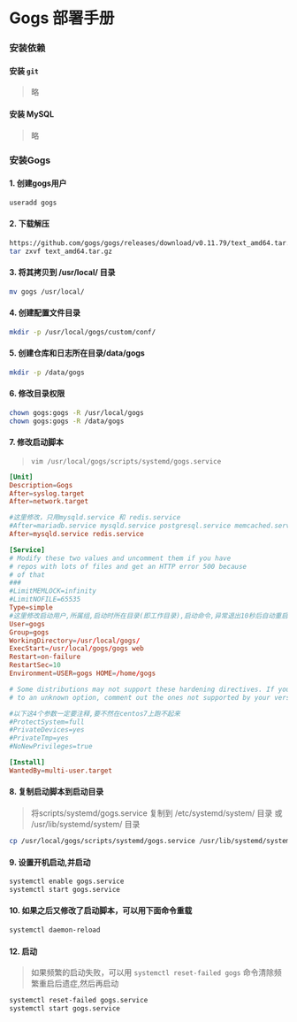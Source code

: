 # Gogs 部署手册

### 安装依赖

#### 安装 `git`

> 略
#### 安装 MySQL

> 略


### 安装Gogs

#### 1. 创建gogs用户

```sh
useradd gogs
```

#### 2. 下载解压

```bash
https://github.com/gogs/gogs/releases/download/v0.11.79/text_amd64.tar.gz
tar zxvf text_amd64.tar.gz
```

#### 3. 将其拷贝到 /usr/local/ 目录

```bash
mv gogs /usr/local/
```

#### 4. 创建配置文件目录

```bash
mkdir -p /usr/local/gogs/custom/conf/
```

#### 5. 创建仓库和日志所在目录/data/gogs

```bash
mkdir -p /data/gogs
```

#### 6. 修改目录权限

```bash
chown gogs:gogs -R /usr/local/gogs
chown gogs:gogs -R /data/gogs
```

#### 7. 修改启动脚本

> `vim /usr/local/gogs/scripts/systemd/gogs.service`

```toml
[Unit]
Description=Gogs
After=syslog.target
After=network.target

#这里修改，只用mysqld.service 和 redis.service
#After=mariadb.service mysqld.service postgresql.service memcached.service redis.service
After=mysqld.service redis.service

[Service]
# Modify these two values and uncomment them if you have
# repos with lots of files and get an HTTP error 500 because
# of that
###
#LimitMEMLOCK=infinity
#LimitNOFILE=65535
Type=simple
#这里修改启动用户,所属组,启动时所在目录(即工作目录),启动命令,异常退出10秒后自动重启,启动用户和用户家目录
User=gogs
Group=gogs
WorkingDirectory=/usr/local/gogs/
ExecStart=/usr/local/gogs/gogs web
Restart=on-failure
RestartSec=10
Environment=USER=gogs HOME=/home/gogs

# Some distributions may not support these hardening directives. If you cannot start the service due
# to an unknown option, comment out the ones not supported by your version of systemd.

#以下这4个参数一定要注释,要不然在centos7上跑不起来
#ProtectSystem=full
#PrivateDevices=yes
#PrivateTmp=yes
#NoNewPrivileges=true

[Install]
WantedBy=multi-user.target
```

#### 8. 复制启动脚本到启动目录

> 将scripts/systemd/gogs.service 复制到 /etc/systemd/system/ 目录 或 /usr/lib/systemd/system/ 目录

```bash
cp /usr/local/gogs/scripts/systemd/gogs.service /usr/lib/systemd/system/
```

#### 9. 设置开机启动,并启动

```bash
systemctl enable gogs.service
systemctl start gogs.service
```

#### 10. 如果之后又修改了启动脚本，可以用下面命令重载

```bash
systemctl daemon-reload
```

#### 12. 启动

> 如果频繁的启动失败，可以用 `systemctl reset-failed gogs` 命令清除频繁重启后遗症,然后再启动

```bash
systemctl reset-failed gogs.service
systemctl start gogs.service
```